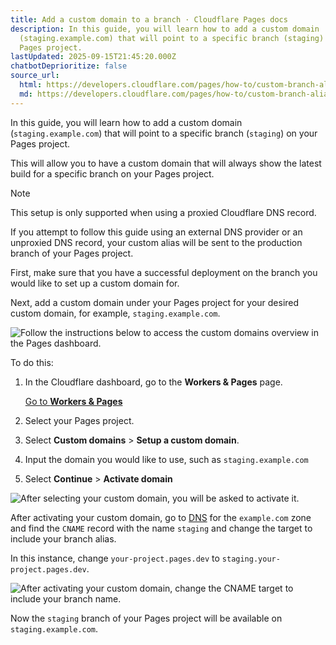 ```yaml
---
title: Add a custom domain to a branch · Cloudflare Pages docs
description: In this guide, you will learn how to add a custom domain
  (staging.example.com) that will point to a specific branch (staging) on your
  Pages project.
lastUpdated: 2025-09-15T21:45:20.000Z
chatbotDeprioritize: false
source_url:
  html: https://developers.cloudflare.com/pages/how-to/custom-branch-aliases/
  md: https://developers.cloudflare.com/pages/how-to/custom-branch-aliases/index.md
---
```


In this guide, you will learn how to add a custom domain (`staging.example.com`) that will point to a specific branch (`staging`) on your Pages project.

This will allow you to have a custom domain that will always show the latest build for a specific branch on your Pages project.

Note

This setup is only supported when using a proxied Cloudflare DNS record.

If you attempt to follow this guide using an external DNS provider or an unproxied DNS record, your custom alias will be sent to the production branch of your Pages project.

First, make sure that you have a successful deployment on the branch you would like to set up a custom domain for.

Next, add a custom domain under your Pages project for your desired custom domain, for example, `staging.example.com`.

![Follow the instructions below to access the custom domains overview in the Pages dashboard.](https://developers.cloudflare.com/_astro/pages_custom_domain-1.CiOZm32-_1hDrtY.webp)

To do this:

1. In the Cloudflare dashboard, go to the **Workers & Pages** page.

   [Go to **Workers & Pages**](https://dash.cloudflare.com/?to=/:account/workers-and-pages)

2. Select your Pages project.

3. Select **Custom domains** > **Setup a custom domain**.

4. Input the domain you would like to use, such as `staging.example.com`

5. Select **Continue** > **Activate domain**

![After selecting your custom domain, you will be asked to activate it.](https://developers.cloudflare.com/_astro/pages_custom_domain-2.BTtd80-v_Z2tx6JW.webp)

After activating your custom domain, go to [DNS](https://dash.cloudflare.com/?to=/:account/:zone/dns) for the `example.com` zone and find the `CNAME` record with the name `staging` and change the target to include your branch alias.

In this instance, change `your-project.pages.dev` to `staging.your-project.pages.dev`.

![After activating your custom domain, change the CNAME target to include your branch name.](https://developers.cloudflare.com/_astro/pages_custom_domain-3.DhnYG8VS_Z2cp0T8.webp)

Now the `staging` branch of your Pages project will be available on `staging.example.com`.
